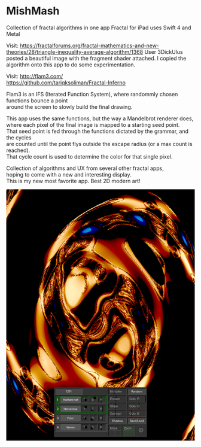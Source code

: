 # MishMash
Collection of fractal algorithms in one app
Fractal for iPad uses Swift 4 and Metal

Visit: https://fractalforums.org/fractal-mathematics-and-new-theories/28/triangle-inequality-average-algorithm/1368
User 3DickUlus posted a beautiful image with the fragment shader attached.
I copied the algorithm onto this app to do some experimentation.

Visit: http://flam3.com/ \
https://github.com/tariqksoliman/Fractal-Inferno

Flam3 is an IFS (Iterated Function System), where randommly chosen functions bounce a point \
around the screen to slowly build the final drawing.

This app uses the same functions, but the way a Mandelbrot renderer does, \
where each pixel of the final image is mapped to a starting seed point. \
That seed point is fed through the functions dictated by the grammar, and the cycles \
are counted until the point flys outside the escape radius (or a max count is reached). \
That cycle count is used to determine the color for that single pixel.

Collection of algorithms and UX from several other fractal apps,\
hoping to come with a new and interesting display.\
This is my new most favorite app.  Best 2D modern art!

![Screenshot](screenshot.png)

